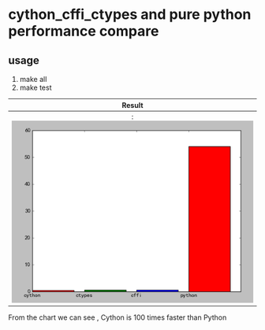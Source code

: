 # cython_cffi_ctypes and pure python performance compare
## usage
1. make all
2. make test

Result|
:-------------------------:|
:![](https://github.com/aktiger/cython_cffi_ctypes/blob/master/cython.png)|

From the chart we can see , Cython is 100 times  faster than Python

